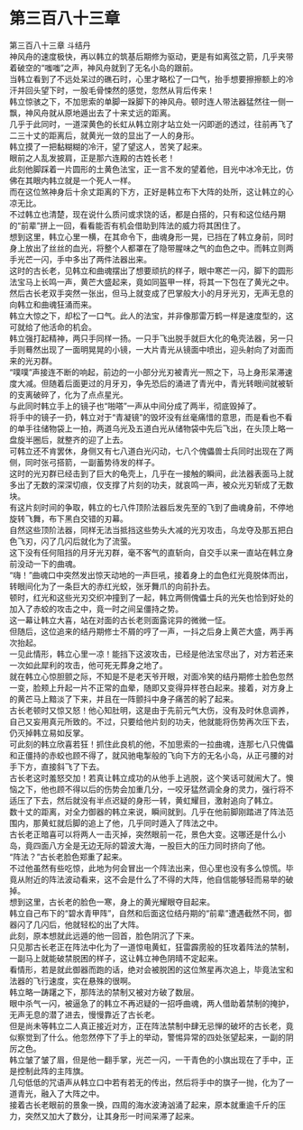 # 第三百八十三章

第三百八十三章 斗结丹\
神风舟的速度极快，再以韩立的筑基后期修为驱动，更是有如离弦之箭，几乎夹带着破空的“嗤嗤”之声，神风舟就到了无名小岛的跟前。\
当韩立看到了不远处呆过的礁石时，心里才略松了一口气，抬手想要擦擦额上的冷汗并回头望下时，一股毛骨悚然的感觉，忽然从背后传来！\
韩立惊骇之下，不加思索的单脚一跺脚下的神风舟。顿时连人带法器猛然往一侧一飘，神风舟就从原地遁出去了十来丈远的距离。\
几乎于此同时，一道深黄色的长虹从韩立刚才站立处一闪即逝的透过，往前再飞了二三十丈的距离后，就黄光一敛的显出了一人的身形。\
韩立摸了一把黏糊糊的冷汗，望了望这人，苦笑了起来。\
眼前之人乱发披肩，正是那六连殿的古姓长老！\
此刻他脚踩着一片圆形的土黄色法宝，正一言不发的望着他，目光中冰冷无比，仿佛在其眼内韩立就是一个死人一样。\
而在这位煞神身后十余丈距离的下方，正好是韩立布下大阵的处所，这让韩立的心凉无比。\
不过韩立也清楚，现在说什么质问或求饶的话，都是白搭的，只有和这位结丹期的“前辈”拼上一回，看看能否有机会借助到阵法的威力将其困住了。\
想到这里，韩立心里一横，在其命令下，曲魂身形一晃，已挡在了韩立身前，同时身上放出了丝丝的血光，将整个人都罩在了隐带腥味之气的血色之中。而韩立则两手光芒一闪，手中多出了两件法器出来。\
这时的古长老，见韩立和曲魂摆出了想要顽抗的样子，眼中寒芒一闪，脚下的圆形法宝马上长鸣一声，黄芒大盛起来，竟如同盔甲一样，将其一下包在了黄光之中。\
然后古长老双手突然一张出，但马上就变成了巴掌般大小的月牙光刃，无声无息的向韩立和曲魂狂涌而来。\
韩立大惊之下，却松了一口气。此人的法宝，并非像那雷万鹤一样是速度型的，这可就给了他活命的机会。\
韩立强打起精神，两只手同样一扬。一只手飞出脱手就巨大化的龟壳法器，另一只手则蓦然出现了一面明晃晃的小镜，一大片青光从镜面中喷出，迎头射向了对面而来的光刃群。\
“噗噗”声接连不断的响起，前边的一小部分光刃被青光一照之下，马上身形呆滞速度大减。但随着后面更过的月牙刃，争先恐后的涌进了青光中，青光转眼间就被斩的支离破碎了，化为了点点星光。\
与此同时韩立手上的镜子也“啪嗒”一声从中间分成了两半，彻底毁掉了。\
将手中的镜子一扔，韩立对于“青凝镜”的毁坏没有丝毫痛惜的意思，而是看也不看的单手往储物袋上一拍，两道乌光及五道白光从储物袋中先后飞出，在头顶上略一盘旋半圈后，就整齐的迎了上去。\
可韩立还不肯罢休，身侧又有七八道白光闪动，七八个傀儡兽士兵同时出现在了两侧，同时张弓搭箭，一副蓄势待发的样子。\
这时的光刃群已经击到了巨大的龟壳上，几乎在一接触的瞬间，此法器表面马上就多出了无数的深深切痕，仅支撑了片刻的功夫，就哀鸣一声，被众光刃斩成了无数块。\
有这片刻时间的争取，韩立的七八件顶阶法器后发先至的飞到了曲魂身前，不停地旋转飞舞，布下黑白交错的刃幕。\
自然这些顶阶法器，同样无法当抵挡这些势头大减的光刃攻击，乌龙夺及那五把白色飞刃，闪了几闪后就化为了流萤。\
这下没有任何阻挡的月牙光刃群，毫不客气的直斩向，自交手以来一直站在韩立身前没动一下的曲魂。\
“嗨！”曲魂口中突然发出惊天动地的一声巨吼，接着身上的血色红光竟脱体而出，转眼间化为了一条巨大的赤红光蛟，张牙舞爪的向前扑去。\
顿时，红光和这些光刃交织冲撞到了一起，韩立两侧傀儡士兵的光矢也恰到好处的加入了赤蛟的攻击之中，竟一时之间呈僵持之势。\
这一幕让韩立大喜，站在对面的古长老则面露诧异的微微一怔。\
但随后，这位追来的结丹期修士不屑的哼了一声，一抖之后身上黄芒大盛，两手再次抬起。\
一见此情形，韩立心里一凉！能挡下这波攻击，已经是他法宝尽出了，对方若还来一次如此犀利的攻击，他可死无葬身之地了。\
就在韩立心惊胆颤之际，不知是不是老天爷开眼，对面冷笑的结丹期修士脸色忽然一变，脸颊上升起一片不正常的血晕，随即又变得异样苍白起来。接着，对方身上的黄芒马上黯淡了下来，并且在一阵颤抖中身子痛苦的躬了起来。\
古长老顿时又惊又怒！他心知肚明，这是由于先前元气大伤，没有及时休息调养，自己又妄用真元所致的。不过，只要给他片刻的功夫，他就能将伤势再次压下去，仍灭掉韩立易如反掌。\
可此刻的韩立欣喜若狂！抓住此良机的他，不加思索的一拉曲魂，连那七八只傀儡和正僵持的赤蛟也顾不得了，就风驰电掣般的飞向下方的无名小岛，从正弓腰的对手下方，直接斜飞了下去。\
古长老这时羞怒交加！若真让韩立成功的从他手上逃脱，这个笑话可就闹大了。懊恼之下，他也顾不得以后的伤势会加重几分，一咬牙猛然调全身的灵力，强行将不适压了下去，然后就没有半点迟疑的身形一转，黄虹耀目，激射追向了韩立。\
数十丈的距离，对全力御器的韩立来说，瞬间就到。几乎在他前脚刚踏进了阵法范围内，那黄虹就后脚的追上了他，几乎同时遁入了阵法之中。\
古长老正暗喜可以将两人一击灭掉，突然眼前一花，景色大变。这哪还是什么小岛，竟四面八方全是无边无际的碧波大海，一股巨大的压力同时挤向了他。\
“阵法？”古长老脸色郑重了起来。\
不过他虽然有些吃惊，此地为何会冒出一个阵法出来，但心里也没有多么惊慌。毕竟从附近的阵法波动看来，这不会是什么了不得的大阵，他自信能够轻而易举的破掉。\
想到这里，古长老的脸色一寒，身上的黄光耀眼夺目起来。\
韩立自己布下的“碧水青甲阵”，自然和后面这位结丹期的“前辈”遭遇截然不同，御器闪了几闪后，他就轻松的出了大阵。\
此刻，原本想就此远遁的他一回首，脸色阴沉了下来。\
只见那古长老正在阵法中化为了一道惊电黄虹，狂雷霹雳般的狂攻着阵法的禁制，一副马上就能破禁脱困的样子，这让韩立神色阴晴不定起来。\
看情形，若是就此御器而跑的话，绝对会被脱困的这位煞星再次追上，毕竟法宝和法器的飞行速度，实在悬殊的很啊。\
韩立略一踌躇之下，那阵法的禁制又被对方破了数层。\
眼中杀气一闪，被逼急了的韩立不再迟疑的一招呼曲魂，两人借助着禁制的掩护，无声无息的潜了进去，慢慢靠近了古长老。\
但是尚未等韩立二人真正接近对方，正在阵法禁制中肆无忌惮的破坏的古长老，竟似察觉到了什么。他忽然停下了手上的举动，警惕异常的四处张望起来，一副的阴厉之色。\
韩立皱了皱了眉，但是他一翻手掌，光芒一闪，一干青色的小旗出现在了手中，正是控制此阵的主阵旗。\
几句低低的咒语声从韩立口中若有若无的传出，然后将手中的旗子一抛，化为了一道青光，融入了大阵之中。\
接着古长老眼前的景象一换，四周的海水波涛汹涌了起来，原本就重逾千斤的压力，突然又加大了数分，让其身形一时间呆滞了起来。
